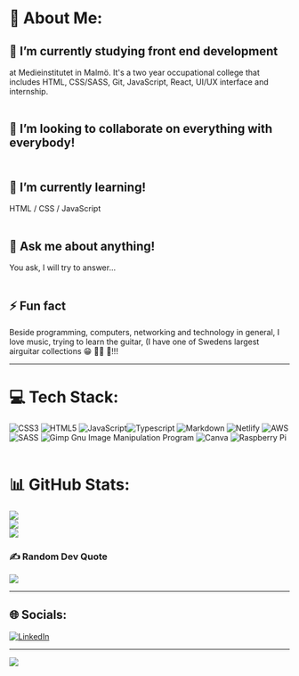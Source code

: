 # 💫 About Me:
## 🔭 I’m currently studying front end development
at Medieinstitutet in Malmö. It's a two year occupational college that includes HTML, CSS/SASS, Git, JavaScript, React, UI/UX interface and internship.<br><br>

## 👯 I’m looking to collaborate on everything with everybody!<br><br>

## 🌱 I’m currently learning!
HTML / CSS / JavaScript<br><br>

## 💬 Ask me about anything!
You ask, I will try to answer... <br><br>

## ⚡ Fun fact
Beside programming, computers, networking and technology in general, I love music, trying to learn the guitar, (I have one of Swedens largest airguitar collections 😁 🤘🏼 🎸!!!

---


# 💻 Tech Stack:
![CSS3](https://img.shields.io/badge/css3-%231572B6.svg?style=for-the-badge&logo=css3&logoColor=white) ![HTML5](https://img.shields.io/badge/html5-%23E34F26.svg?style=for-the-badge&logo=html5&logoColor=white) ![JavaScript](https://img.shields.io/badge/javascript-%23323330.svg?style=for-the-badge&logo=javascript&logoColor=%23F7DF1E)![Typescript](https://img.shields.io/badge/typescript-%23007ACC.svg?style=for-the-badge&logo=typescript&logoColor=white) ![Markdown](https://img.shields.io/badge/markdown-%23000000.svg?style=for-the-badge&logo=markdown&logoColor=white) ![Netlify](https://img.shields.io/badge/netlify-%23000000.svg?style=for-the-badge&logo=netlify&logoColor=#00C7B7) ![AWS](https://img.shields.io/badge/AWS-%23FF9900.svg?style=for-the-badge&logo=amazon-aws&logoColor=white) 
 ![SASS](https://img.shields.io/badge/SASS-hotpink.svg?style=for-the-badge&logo=SASS&logoColor=white) ![Gimp Gnu Image Manipulation Program](https://img.shields.io/badge/Gimp-657D8B?style=for-the-badge&logo=gimp&logoColor=FFFFFF) ![Canva](https://img.shields.io/badge/Canva-%2300C4CC.svg?style=for-the-badge&logo=Canva&logoColor=white) ![Raspberry Pi](https://img.shields.io/badge/-RaspberryPi-C51A4A?style=for-the-badge&logo=Raspberry-Pi)
<br><br>
# 📊 GitHub Stats:
![](https://github-readme-stats.vercel.app/api?username=nilssoncjonas&theme=gotham&hide_border=false&include_all_commits=false&count_private=false)<br/>
![](https://github-readme-streak-stats.herokuapp.com/?user=nilssoncjonas&theme=gotham&hide_border=false)<br/>
![](https://github-readme-stats.vercel.app/api/top-langs/?username=nilssoncjonas&theme=gotham&hide_border=false&include_all_commits=false&count_private=false&layout=compact)

### ✍️ Random Dev Quote
![](https://quotes-github-readme.vercel.app/api?type=horizontal&theme=dark)

---

## 🌐 Socials:
[![LinkedIn](https://img.shields.io/badge/LinkedIn-%230077B5.svg?logo=linkedin&logoColor=white)](https://linkedin.com/in//jonas-nilsson-4b8886226) 

---

[![](https://visitcount.itsvg.in/api?id=nilssoncjonas&icon=6&color=1)](https://visitcount.itsvg.in)

